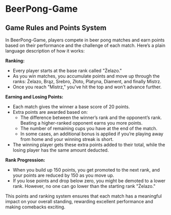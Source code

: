 # BeerPong-Game

## Game Rules and Points System

In BeerPong-Game, players compete in beer pong matches and earn points based on their performance and the challenge of each match. Here’s a plain language description of how it works:

**Ranking:**
- Every player starts at the base rank called "Żelazo."
- As you win matches, you accumulate points and move up through the ranks: Żelazo, Brąz, Srebro, Złoto, Platyna, Diament, and finally Mistrz.
- Once you reach "Mistrz," you’ve hit the top and won’t advance further.

**Earning and Losing Points:**
- Each match gives the winner a base score of 20 points.
- Extra points are awarded based on:
  - The difference between the winner’s rank and the opponent’s rank. Beating a higher-ranked opponent earns you more points.
  - The number of remaining cups you have at the end of the match.
  - In some cases, an additional bonus is applied if you’re playing away from home and your winning streak is short.
- The winning player gets these extra points added to their total, while the losing player has the same amount deducted.

**Rank Progression:**
- When you build up 150 points, you get promoted to the next rank, and your points are reduced by 150 as you move up.
- If you lose points and drop below zero, you might be demoted to a lower rank. However, no one can go lower than the starting rank "Żelazo."

This points and ranking system ensures that each match has a meaningful impact on your overall standing, rewarding excellent performance and making comebacks exciting.